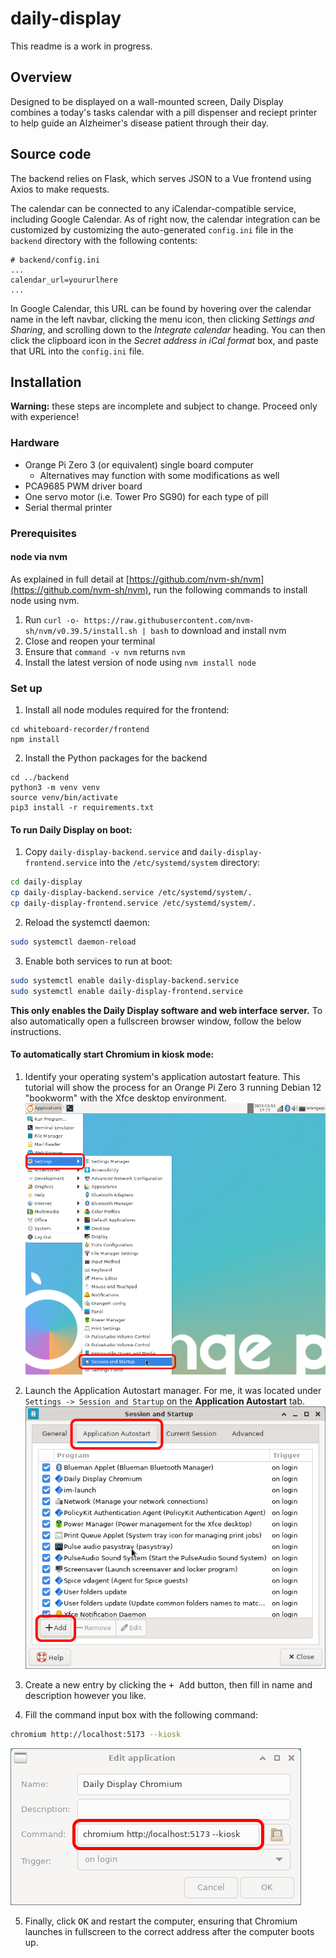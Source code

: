 # daily-display

This readme is a work in progress.

## Overview

Designed to be displayed on a wall-mounted screen, Daily Display combines a today's tasks 
calendar with a pill dispenser and reciept printer to help guide an Alzheimer's disease
patient through their day.

## Source code

The backend relies on Flask, which serves JSON to a Vue frontend using Axios to make requests.

The calendar can be connected to any iCalendar-compatible service, including Google Calendar.
As of right now, the calendar integration can be customized by customizing the auto-generated
`config.ini` file in the `backend` directory with the following contents:

```
# backend/config.ini
...
calendar_url=yoururlhere
...
```

In Google Calendar, this URL can be found by hovering over the calendar name in the left navbar,
clicking the menu icon, then clicking *Settings and Sharing*, and scrolling down to the *Integrate calendar*
heading. You can then click the clipboard icon in the *Secret address in iCal format* box, and paste that URL
into the `config.ini` file.

## Installation

**Warning:** these steps are incomplete and subject to change. Proceed only with experience!

### Hardware

- Orange Pi Zero 3 (or equivalent) single board computer
  - Alternatives may function with some modifications as well
- PCA9685 PWM driver board
- One servo motor (i.e. Tower Pro SG90) for each type of pill
- Serial thermal printer

### Prerequisites

#### node via nvm

As explained in full detail at [https://github.com/nvm-sh/nvm](https://github.com/nvm-sh/nvm), run the following commands to install node using nvm.
1. Run `curl -o- https://raw.githubusercontent.com/nvm-sh/nvm/v0.39.5/install.sh | bash` to download and install nvm
2. Close and reopen your terminal
3. Ensure that `command -v nvm` returns `nvm`
4. Install the latest version of node using `nvm install node`

### Set up
1. Install all node modules required for the frontend:
```
cd whiteboard-recorder/frontend
npm install
```
2. Install the Python packages for the backend
```
cd ../backend
python3 -m venv venv
source venv/bin/activate
pip3 install -r requirements.txt
```

#### To run Daily Display on boot:
1. Copy `daily-display-backend.service` and `daily-display-frontend.service` into the `/etc/systemd/system` directory:
```bash
cd daily-display
cp daily-display-backend.service /etc/systemd/system/.
cp daily-display-frontend.service /etc/systemd/system/.
```
2. Reload the systemctl daemon:
```bash
sudo systemctl daemon-reload
```
3. Enable both services to run at boot:
```bash
sudo systemctl enable daily-display-backend.service
sudo systemctl enable daily-display-frontend.service
```
**This only enables the Daily Display software and web interface server.** To also automatically open
a fullscreen browser window, follow the below instructions.

#### To automatically start Chromium in kiosk mode:
1. Identify your operating system's application autostart feature. This tutorial will show the process for an Orange Pi Zero 3 running Debian 12 "bookworm" with the Xfce desktop environment.
![Settings menu depicting the hierarchy to the Session and Startup entry](screenshots/session-startup-annotated.png)

2. Launch the Application Autostart manager. For me, it was located under `Settings -> Session and Startup` on the **Application Autostart** tab.
![Screenshot showing the Application Autostart tab and Add button](screenshots/application-autostart-annotated.png)

3. Create a new entry by clicking the <kbd>+ Add</kbd> button, then fill in name and description however you like.
4. Fill the command input box with the following command:
```bash
chromium http://localhost:5173 --kiosk
```
![Screenshot showing example values for the add application box](screenshots/add-application-annotated.png)

5. Finally, click <kbd>OK</kbd> and restart the computer, ensuring that Chromium launches in fullscreen to the correct address after the computer boots up.